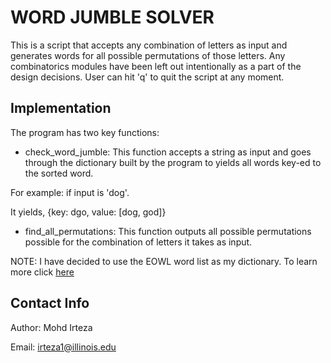 WORD JUMBLE SOLVER
==================

This is a script that accepts any combination of letters as input and generates words for all possible permutations of those letters. Any combinatorics modules have been left out intentionally as a part of the design decisions. User can hit 'q' to quit the script at any moment.

Implementation
--------------

The program has two key functions:

- check_word_jumble: This function accepts a string as input and goes through the dictionary built by the program to yields all words key-ed to the sorted word.

For example: if input is 'dog'.

It yields, {key: dgo, value: [dog, god]}

-  find_all_permutations: This function outputs all possible permutations possible for the combination of letters it takes as input.

NOTE: I have decided to use the EOWL word list as my dictionary. To learn more click [here](http://dreamsteep.com/projects/the-english-open-word-list.html)

Contact Info
------------

Author: Mohd Irteza

Email: irteza1@illinois.edu